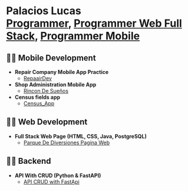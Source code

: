 <h1>Palacios Lucas<br/><a href="">Programmer</a>, <a href="">Programmer Web Full Stack</a>, <a href="">Programmer Mobile</a></h1>

<h2>👨‍💻 Mobile Development</h2>

- <b>Repair Company Mobile App Practice</b>
  - [RepaairDev](https://github.com/Lukist/RepaairDev.git)
- <b>Shop Administration Mobile App</b>
  - [Rincon De Sueños](https://github.com/Lukist/Rincon_De_Suenos.git)
- <b>Census fields app</b>
  - [Census_App](https://github.com/Lukist/Censo_App.git) 

<h2>👨‍💻 Web Development</h2>

- <b>Full Stack Web Page (HTML, CSS, Java, PostgreSQL)</b>
  - [Parque De Diversiones Pagina Web](https://github.com/Lukist/Parque-de-diversiones-full-stack.git)
 
<h2>👨‍💻 Backend</h2>

- <b>API With CRUD (Python & FastAPI)</b>
  - [API CRUD with FastApi](https://github.com/Lukist/Parque-de-diversiones-full-stack.git)
